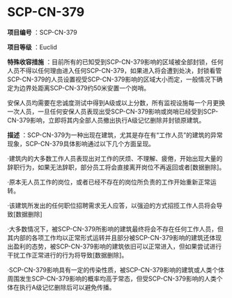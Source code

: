 # SCP-CN-379

**项目编号** ：SCP-CN-379

**项目等级** ：Euclid

**特殊收容措施** ：目前所有的已知受到SCP-CN-379影响的区域被全部封锁，任何人员不得以任何理由进入任何SCP-CN-379，如果进入将会遭到处决，封锁看管SCP-CN-379的人员设置视受SCP-CN-379影响的区域大小而定，一般情况下确定为边界处距离SCP-CN-379约50米安置一个岗哨。

安保人员均需要在忠诚度测试中得到A级或以上分数，所有监视设施每一个月更换一次人员，一旦任何安保人员表现出受SCP-CN-379影响或岗哨已经受到SCP-CN-379影响，立即将其内全部人员撤出执行A级记忆删除并封锁原建筑。

**描述** ：SCP-CN-379为一种出现在建筑，尤其是存在有“工作人员”的建筑的异常现象，SCP-CN-379具体影响通过以下几个方面呈现。

·建筑内的大多数工作人员表现出对工作的厌烦、不理解、疲倦，开始出现大量的辞职行为，如果无法辞职，部分员工将会直接离开岗位不再返回或者[数据删除]。

·原本无人员工作的岗位，或者已经不存在的岗位所负责的工作开始重新正常运转。

·该建筑所发出的任何职位招聘需求无人应答，以强迫的方式招揽工作人员将会导致[数据删除]

·大多数情况下，被SCP-CN-379所影响的建筑最终将会不存在任何工作人员，但其内部的各项工作均以正常形式运转并且部分被SCP-CN-379影响的建筑还体现出盈利的态势，被SCP-CN-379影响的建筑依旧可以正常进入，但如果尝试进行干扰工作正常进行的行为将导致[数据删除]。

·SCP-CN-379影响具有一定的传染性质，被SCP-CN-379影响的建筑或人类个体周围发生SCP-CN-379影响的概率均高于常态，但受SCP-CN-379影响的人类个体在执行A级记忆删除后可以避免传播。



